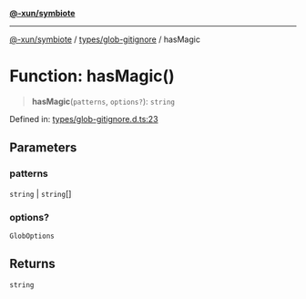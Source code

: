 [**@-xun/symbiote**](../../../README.md)

***

[@-xun/symbiote](../../../README.md) / [types/glob-gitignore](../README.md) / hasMagic

# Function: hasMagic()

> **hasMagic**(`patterns`, `options?`): `string`

Defined in: [types/glob-gitignore.d.ts:23](https://github.com/Xunnamius/symbiote/blob/b62abf3b41ef4fb16014d3e799397a1e70b68b47/types/glob-gitignore.d.ts#L23)

## Parameters

### patterns

`string` | `string`[]

### options?

`GlobOptions`

## Returns

`string`
